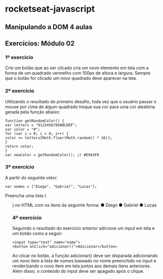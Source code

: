 ﻿# rocketseat-javascript

## Manipulando a DOM 4 aulas

## Exercícios: Módulo 02

### 1º exercício

Crie um botão que ao ser clicado cria um novo elemento em tela com a forma de um quadrado vermelho com 100px de altura e largura. Sempre que o botão for clicado um novo quadrado deve aparecer na tela.

### 2º exercício

Utilizando o resultado do primeiro desafio, toda vez que o usuário passar o mouse por cima de algum quadrado troque sua cor para uma cor aleatória gerada pela função abaixo:

    function getRandomColor() {
    var letters = "0123456789ABCDEF";
    var color = "#";
    for (var i = 0; i < 6; i++) {
    color += letters[Math.floor(Math.random() * 16)];
    }
    return color;
    }
    var newColor = getRandomColor(); // #E943F0

### 3º exercício

A partir do seguinte vetor:

    var nomes = ["Diego", "Gabriel", "Lucas"];

Preencha uma lista (<ul>) no HTML com os itens da seguinte forma:
● Diego
● Gabriel
● Lucas

### 4º exercício

Seguindo o resultado do exercício anterior adicione um input em tela e um botão como a seguir:

    <input type="text" name="nome">
    <button onClick="adicionar()">Adicionar</button>

Ao clicar no botão, a função adicionar() deve ser disparada adicionando um novo item a lista de nomes baseado no nome preenchido no input e renderizando o novo item em tela juntos aos demais itens anteriores. Além disso, o conteúdo do input deve ser apagado após o clique.
